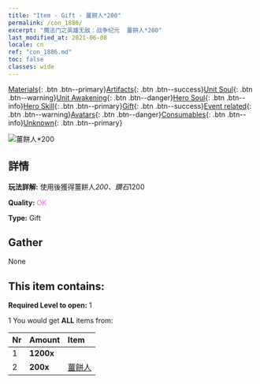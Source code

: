 ```yaml
---
title: "Item - Gift - 薑餅人*200"
permalink: /con_1886/
excerpt: "魔法门之英雄无敌：战争纪元  薑餅人*200"
last_modified_at: 2021-06-08
locale: cn
ref: "con_1886.md"
toc: false
classes: wide
---
```

 [Materials](/ItemsCN/){: .btn .btn--primary}[Artifacts](/ItemsCN/Artifacts/){: .btn .btn--success}[Unit Soul](/ItemsCN/UnitSoul/){: .btn .btn--warning}[Unit Awakening](/ItemsCN/UnitAwakening/){: .btn .btn--danger}[Hero Soul](/ItemsCN/HeroSoul/){: .btn .btn--info}[Hero Skill](/ItemsCN/HeroSkill/){: .btn .btn--primary}[Gift](/ItemsCN/Gift/){: .btn .btn--success}[Event related](/ItemsCN/Events/){: .btn .btn--warning}[Avatars](/ItemsCN/Avatars/){: .btn .btn--danger}[Consumables](/ItemsCN/Consumables/){: .btn .btn--info}[Unknown](/ItemsCN/Unknown/){: .btn .btn--primary}

 ![薑餅人*200](/images/t/i_907507.png)

## 詳情
 **玩法詳解:** 使用後獲得薑餅人*200、鑽石*1200

 **Quality:** <span style="color: #DA70D6">OK</span>

 **Type:** Gift

## Gather

  None

## This item contains:

 **Required Level to open:** 1

 1 You would get **ALL** items  from:

  | Nr | Amount |     Item    |
  |:---|:-------|:------------|
  | 1 |  **1200x** | <i class="fas fa-gem"/> |  | 
  | 2 |  **200x** | [薑餅人](/cn/Items/con_1092/) |  | 
